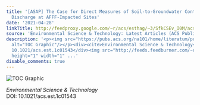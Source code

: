 ```yaml
---
title: '[ASAP] The Case for Direct Measures of Soil-to-Groundwater Contaminant Mass
  Discharge at AFFF-Impacted Sites'
date: '2021-04-28'
linkTitle: http://feedproxy.google.com/~r/acs/esthag/~3/SfkCSEv_I0M/acs.est.1c01543
source: 'Environmental Science & Technology: Latest Articles (ACS Publications)'
description: '<p><img src="https://pubs.acs.org/na101/home/literatum/publisher/achs/journals/content/esthag/0/esthag.ahead-of-print/acs.est.1c01543/20210428/images/medium/es1c01543_0002.gif"
  alt="TOC Graphic"/></p><div><cite>Environmental Science & Technology</cite></div><div>DOI:
  10.1021/acs.est.1c01543</div><img src="http://feeds.feedburner.com/~r/acs/esthag/~4/SfkCSEv_I0M"
  height="1" width="1" ...'
disable_comments: true
---
```

<p><img src="https://pubs.acs.org/na101/home/literatum/publisher/achs/journals/content/esthag/0/esthag.ahead-of-print/acs.est.1c01543/20210428/images/medium/es1c01543_0002.gif" alt="TOC Graphic"/></p><div><cite>Environmental Science & Technology</cite></div><div>DOI: 10.1021/acs.est.1c01543</div><img src="http://feeds.feedburner.com/~r/acs/esthag/~4/SfkCSEv_I0M" height="1" width="1" ...